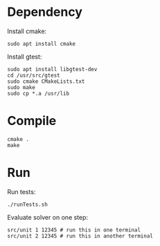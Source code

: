 # Dependency
Install cmake:
```shell
sudo apt install cmake
```

Install gtest:
```shell
sudo apt install libgtest-dev
cd /usr/src/gtest
sudo cmake CMakeLists.txt
sudo make
sudo cp *.a /usr/lib
```

# Compile
```shell
cmake .
make
```

# Run
Run tests:
```shell
./runTests.sh
```

Evaluate solver on one step:
```shell
src/unit 1 12345 # run this in one terminal
src/unit 2 12345 # run this in another terminal
```
